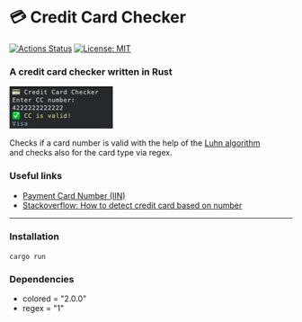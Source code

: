 # :credit_card: Credit Card Checker
[![Actions Status](https://github.com/williamdes/mariadb-mysql-kbs/workflows/Run%20tests/badge.svg)](https://github.com/oliverborner/Credit-Card-Checker/actions) [![License: MIT](https://img.shields.io/badge/License-MIT-yellow.svg)](https://github.com/oliverborner/Credit-Card-Checker/blob/main/LICENSE)

### A credit card checker written in Rust  

![alt text](https://github.com/oliverborner/Credit-Card-Checker/blob/main/screenshot.png)

Checks if a card number is valid with the help of the [Luhn algorithm](https://en.wikipedia.org/wiki/Luhn_algorithm)  
and checks also for the card type via regex.  

### Useful links
- [Payment Card Number (IIN)](https://en.wikipedia.org/wiki/Payment_card_number#Issuer_identification_number_(IIN))  
- [Stackoverflow: How to detect credit card based on number](https://stackoverflow.com/questions/72768/how-do-you-detect-credit-card-type-based-on-number)  
---

### Installation 
```
cargo run  
```

### Dependencies  
- colored = "2.0.0"  
- regex = "1"  
<br />


